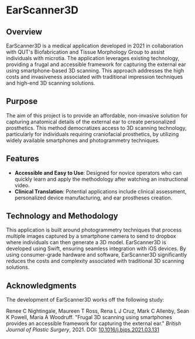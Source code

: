 # EarScanner3D

## Overview
EarScanner3D is a medical application developed in 2021 in collaboration with QUT's Biofabrication and Tissue Morphology Group to assist individuals with microtia. The application leverages existing technology, providing a frugal and accessible framework for capturing the external ear using smartphone-based 3D scanning. This approach addresses the high costs and invasiveness associated with traditional impression techniques and high-end 3D scanning solutions.

## Purpose
The aim of this project is to provide an affordable, non-invasive solution for capturing anatomical details of the external ear to create personalized prosthetics. This method democratizes access to 3D scanning technology, particularly for individuals requiring craniofacial prosthetics, by utilizing widely available smartphones and photogrammetry techniques.

## Features
- **Accessible and Easy to Use**: Designed for novice operators who can quickly learn and apply the methodology after watching an instructional video.
- **Clinical Translation**: Potential applications include clinical assessment, personalized device manufacturing, and ear prostheses creation.

## Technology and Methodology
This application is built around photogrammetry techniques that process multiple images captured by a smartphone camera to send to dropbox where individuals can then generate a 3D model. EarScanner3D is developed using Swift, ensuring seamless integration with iOS devices. By using consumer-grade hardware and software, EarScanner3D significantly reduces the costs and complexity associated with traditional 3D scanning solutions.

## Acknowledgments
The development of EarScanner3D works off the following study:

Renee C Nightingale, Maureen T Ross, Rena L J Cruz, Mark C Allenby, Sean K Powell, Maria A Woodruff. "Frugal 3D scanning using smartphones provides an accessible framework for capturing the external ear." *British Journal of Plastic Surgery*, 2021. DOI: [10.1016/j.bjps.2021.03.131](https://doi.org/10.1016/j.bjps.2021.03.131)
